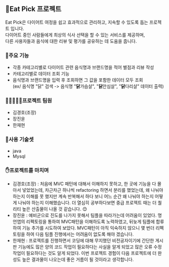 ## 🍖Eat Pick 프로젝트
Eat Pick은 다이어트 여정을 쉽고 효과적으로 관리하고, 지속할 수 있도록 돕는 프로젝트 입니다.<br>
다이어트 중인 사람들에게 최상의 식사 선택을 할 수 있는 서비스를 제공하며,<br>
다른 사용자들과 음식에 대한 리뷰 및 평가를 공유하는 데 도움을 줍니다.

### 📌주요 기능
- 각종 카테고리별로 다이어트 관련 음식명과 브랜드명을 적어 별점과 리뷰 작성
- 카테고리별로 데이터 조회 기능
- 음식명과 브랜드명을 입력 후 조회하면 그 값을 포함한 데이터 모두 조회<br>(ex/ 음식명 "닭" 검색 -> 음식명 "**닭**가슴살", "**닭**안심살", "**닭**다리살" 데이터 출력)

### 👨🏼‍🤝‍👨🏼프로젝트 팀원
- 김경호(조장)
- 장진윤
- 한재현

### 📃사용 기술셋
- java
- Mysql

### ✋프로젝트를 마치며
- 김경호(조장) : 처음에 MVC 패턴에 대해서 이해하지 못하고, 한 곳에 기능을 다 몰아서 넣었었는데, 차근차근 하나씩 refactoring 하면서 분리를 했었는데, 왜 나눠야 하는지 이해를 못 했지만 계속 반복해서 하다 보니 어느 순간 왜 나눠야 하는지 어떻게 나눠야 하는지 이해했습니다. 더 열심히 공부하다보면 중급 프로젝트 때는 더 퀄리티 높은 산출물이 나올 것 같습니다. 😊
- 장진윤 : 예비군으로 진도를 나가지 못해서 팀플을 따라가는데 어려움이 있었다. 명언앱의 리펙토링을 통하여 MVC패턴을 이해하도록 노력하였고, 뒤늦게 팀플에 합류하여 기능 추가를 시도하여 보았다. MVC패턴이 아직 익숙하지 않으니 몇 번더 리펙토링을 하여 다음 팀플 진행에서는 어려움이 없도록 해야 겠습니다.
- 한재현 : 프로젝트를 진행하면서 코딩에 대해 무지했던 비전공자이기에 간단한 게시판 기능에도 많은 양의 코드 작업이 필요하다는 사실을 알게 되었고 많은 오류 수정 작업이 필요하다는 것도 알게 되었다. 이번 프로젝트 경험이 다음 프로젝트에 더 완성도 높은 결과물이 나오는데 좋은 거름이 될 것이라고 생각합니다.
